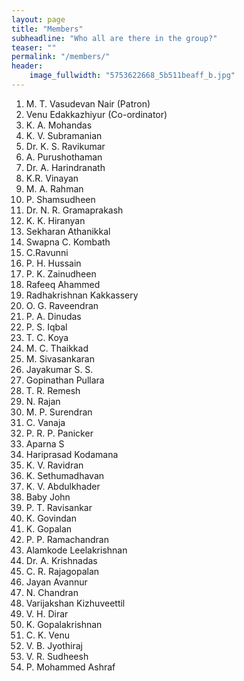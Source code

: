 ```yaml
---
layout: page
title: "Members"
subheadline: "Who all are there in the group?"
teaser: ""
permalink: "/members/"
header:
    image_fullwidth: "5753622668_5b511beaff_b.jpg"
---
```


1. M. T. Vasudevan Nair (Patron)
2. Venu Edakkazhiyur (Co-ordinator)
3. K. A. Mohandas
4. K. V. Subramanian
5. Dr. K. S. Ravikumar
6. A. Purushothaman
7. Dr. A. Harindranath
8. K.R. Vinayan
9. M. A. Rahman
10. P. Shamsudheen
11. Dr. N. R. Gramaprakash
12. K. K. Hiranyan
13. Sekharan Athanikkal
15. Swapna C. Kombath
16. C.Ravunni
17. P. H. Hussain
18. P. K. Zainudheen
19. Rafeeq Ahammed
20. Radhakrishnan Kakkassery
21. O. G. Raveendran
22. P. A. Dinudas
23. P. S. Iqbal
24. T. C. Koya
25. M. C. Thaikkad
26. M. Sivasankaran
27. Jayakumar S. S.
28. Gopinathan Pullara
29. T. R. Remesh
30. N. Rajan
31. M. P. Surendran
32. C. Vanaja
33. P. R. P. Panicker
34. Aparna S
35. Hariprasad Kodamana
36. K. V. Ravidran
37. K. Sethumadhavan
38. K. V. Abdulkhader
39. Baby John
40. P. T. Ravisankar
41. K. Govindan
42. K. Gopalan
43. P. P. Ramachandran
44. Alamkode Leelakrishnan
45. Dr. A. Krishnadas
46. C. R. Rajagopalan
47. Jayan Avannur
48. N. Chandran
49. Varijakshan Kizhuveettil
50. V. H. Dirar
51. K. Gopalakrishnan
52. C. K. Venu
53. V. B. Jyothiraj
54. V. R. Sudheesh
55. P. Mohammed Ashraf
